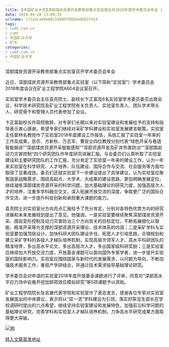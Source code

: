 ```yaml
---
title: [中国矿业大学]深部煤炭资源开采教育部重点实验室召开2018年度学术委员会年会 | cumt.com.cn
date: 2019-04-28 13:09:35
urlname: c71a3cae9e88c509807095b4db83f424
tags: 
- cumt.com.cn
- cumt
- 中国矿业大学
- 矿大
categories:
- cumt.com.cn
- 中国矿业大学
---
```


深部煤炭资源开采教育部重点实验室召开学术委员会年会

近日，深部煤炭资源开采教育部重点实验室（以下简称“实验室”）学术委员会2018年度会议在矿业工程学院A604会议室召开。

实验室学术委员会主任袁亮院士、副校长卞正富及6名实验室学术委员委员出席会议，科学技术研究院及矿业工程学院有关负责人、实验室负责人、团队学术带头人、研究骨干和管理人员代表参加了会议。

卞正富副校长作简短致辞，对专家们长期以来对实验室建设和发展给予的支持和指导表示衷心感谢，希望专家们继续对采矿学科建设和实验室发展建言献策。实验室主任窦林名教授作了实验室2018年度建设工作报告，系统汇报了实验室一年来的工作及成果。张农、方新秋、万志军、曹安业四位教授分别代表“绿色开采与巷道智能掘进”“深部煤炭资源开采智能感知”“深部资源开发及矿井热害防治”“深部围岩动力灾害控制”四个研究团队作年度研究进展汇报。与会委员们认真听取了实验室建设和主要研究团队的工作汇报，充分肯定了实验室一年来的建设工作，认为一年来实验室在科学研究、人才培养、队伍建设、国际合作与交流、社会服务等方面均取得了显著成效。委员们还就实验室下一步建设提出了具体建议，认为实验室应聚焦国家战略需求，围绕高起点、大学术、大成果的建设思路，更加明确发展定位，继续凝练深部煤炭资源开采的科学问题，加大基础理论的研究力度，加强高层次人才的培养，注重多学科融合交叉，深入拓展开放交流的深度，争取更广泛的国际合作交流，进一步提升科技创新和承担重大课题的能力。

袁亮院士对实验室分方向亮点汇报给予了充分肯定，分别对各特色优势方向的研究进展和未来发展规划提出了意见。他强调，一是实验室要继续聚焦深部煤炭资源开采、围岩变形控制及动力灾害防治三个方向攻关的目标定位，不断拓展细化以智能、精准开采等为支撑的深部资源开采理论、技术体系的内涵；二是采矿学科与实验室要加强顶层设计，加快科研大团队建设步伐，拓宽人才引培思路，合理规划和建立采矿学科的各级人才梯队培养机制，实现高层次领军人才、高水平科研团队的精准培育，多出高水平论文，多出高层次人才，多出国家级科研奖励；三是实验室应继续加大开放交流力度，开放基金课题可以面向国外专家学者，进一步提升实验室的国际影响力。实验室应围绕国家与新时代的发展需求，以问题为导向，不断加强技术服务工作，重视产学研结合，并通过技术需求指导基础理论研究。

学术委员会对申请的实验室2018年度开放基金课题进行了评审，同意对“深部高水平应力场中岩巷开挖加卸荷效应模拟研究”等5项课题予以资助。

矿业工程学院院长张吉雄代表学院和实验室作了表态发言，感谢各位专家对实验室发展提出的中肯建议，表示将以“双一流”学科建设为引领，落实好陈宝生部长在学校调研时提出的六点希望，继续坚持实验室建设和发展特色，加强前沿科学问题的基础理论研究，完善学科和实验室人才梯队培养机制，力争高水平研究成果方面取得更大突破。

![图](http://xwzx.cumt.edu.cn/_upload/article/images/8f/28/78d3e714436288ae86ef971ea53c/2deb3949-1c59-49f4-bebb-680dcc036236.jpg)

[转入文章首发地址](http://xwzx.cumt.edu.cn/e8/b6/c513a518326/page.htm)